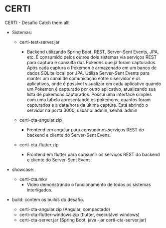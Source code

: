 # CERTI
CERTI - Desafio Catch them all!

- Sistemas:
  - certi-test-server.jar
    - Backend utilizando Spring Boot, REST, Server-Sent Events, JPA, etc. É consumido pelos outros dois sistemas via serviços REST para captura e consulta dos Pokeons que já foram capturados. Após cada captura o Pokemon é armazenado em um banco de dados SQLite local por JPA. Utiliza Server-Sent Events para manter um canal de comunicação entre o servidor e os aplicativos, onde é possível visualizar em cada aplicativo quando um Pokemon é capturado por outro aplicativo, atualizando sua lista de pokemons capturados. Possui uma interface simples com uma tabela apresentando os pokemons, quantos foram capturados e a data/hora da última captura. Está abrindo o servidor na porta 3000, usuário: admin, senha: admin

  - certi-cta-angular.zip
    - Frontend em angular para consumir os serviços REST do backend e cliente do Server-Sent Evens.

  - certi-cta-flutter.zip
    - Frontend em flutter para consumir os serviços REST do backend e cliente do Server-Sent Evens.

- showcase:
  - certi-cta.mkv
    - Video demonstrando o funcionamento de todos os sistemas interligados.

- build: contém os builds do desafio.
  - certi-cta-angular.zip (Angular, compactado)
  - certi-cta-flutter-windows.zip (flutter, executável windows)
  - certi-cta-server.jar (Spring Boot, java -jar certi-cta-server.jar)

